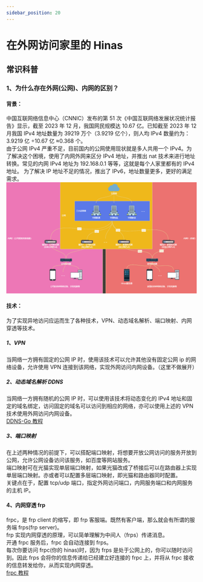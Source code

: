 ```yaml
---
sidebar_position: 20
---
```


# 在外网访问家里的 Hinas

## 常识科普

### 1、为什么存在外网(公网)、内网的区别？

#### 背景：

中国互联网络信息中心（CNNIC）发布的第 51 次《中国互联网络发展状况统计报告》显示，截至 2023 年 12 月，我国网民规模达 10.67 亿。已知截至 2023 年 12 月我国 IPv4 地址数量为 39219 万个（3.9219 亿个），则人均 IPv4 数量约为：3.9219 亿 ÷10.67 亿 ≈0.368 个。  
由于公网 IPv4 严重不足，目前国内的公网使用现状就是多人共用一个 IPv4。为了解决这个困境，使用了内网外网来区分 IPv4 地址，并推出 nat 技术来进行地址转换。常见的内网 IPv4 地址为 192.168.0.1 等等，这就是每个人家里都有的 IPv4 地址。
为了解决 IP 地址不足的情况，推出了 IPv6，地址数量更多，更好的满足需求。
![简单网络拓扑图](img/externalnetworkaccess1.png)

#### 技术：

为了实现异地访问应运而生了各种技术，VPN、动态域名解析、端口映射、内网穿透等技术。

##### 1、VPN

当网络一方拥有固定的公网 IP 时，使用该技术可以允许其他没有固定公网 ip 的网络设备，允许使用 VPN 连接到该网络，实现外网访问内网设备。（这里不做展开）

##### 2、动态域名解析 DDNS

当网络一方拥有随机的公网 IP 时，可以使用该技术将动态变化的 IPv4 地址和固定的域名绑定，访问固定的域名可以访问到相应的网络，亦可以使用上述的 VPN 技术使用外网访问内网设备。  
[DDNS-Go 教程](https://ecoo.top/docs/nas-skill/ddnsgo)

##### 3、端口映射

在上述两种情况的前提下，可以搭配端口映射，将想要开放公网访问的服务开放到公网，允许公网设备访问该服务，如百度等网站服务。  
端口映射可在光猫实现单层端口映射，如果光猫改成了桥接后可以在路由器上实现单层端口映射。亦或者可以配置多层端口映射，即光猫和路由器同时配置。  
关键点在于，配置 tcp/udp 端口，指定外网访问端口，内网服务端口和内网服务的主机 IP。

#### 4、内网穿透 frp

frpc，是 frp client 的缩写，即 frp 客服端。既然有客户端，那么就会有所谓的服务端 frps(frp server)。  
frp 实现内网穿透的原理，可以简单理解为中间人（frps）传递消息。  
开通 frpc 服务后，frpc 会自动连接到 frps。  
每次你要访问 frpc(你的 hinas)时，因为 frps 是处于公网上的，你可以随时访问到。因此 frps 会将你的信息传递给已经建立好连接的 frpc 上，并将从 frpc 接收的信息转发给你，从而实现内网穿透。  
[frpc 教程](https://ecoo.top/docs/nas-skill/frpc)
